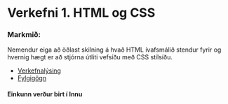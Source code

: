 # Verkefni 1. HTML og CSS

### Markmið:
Nemendur eiga að öðlast skilning á hvað HTML ívafsmálið stendur fyrir og hvernig hægt er að stjórna útliti vefsíðu með CSS stílsíðu.

* [Verkefnalýsing](Verkefni_1.pdf)
* [Fylgigögn](https://github.com/vefgrunnur/22V/tree/main/S%C3%BDnid%C3%A6mi/V-1)

#### Einkunn verður birt í Innu
